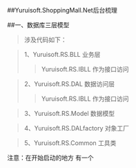 ##Yuruisoft.ShoppingMall.Net后台梳理

##一、数据库三层模型
>涉及代码如下：

>1、Yuruisoft.RS.BLL   业务层  
>>Yuruisoft.RS.IBLL   作为接口访问

>2、Yuruisoft.RS.DAL   数据访问层
>>Yuruisoft.RS.IBLL   作为接口访问

>3、Yuruisoft.RS.Model 数据模型

>4、Yuruisoft.RS.DALfactory 对象工厂

>5、Yuruisoft.RS.Common 工具类



注意：在开始启动的地方 有一个